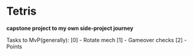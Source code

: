 <h1>Tetris</h1>
<b>capstone project to my own side-project journey</b>

Tasks to MvP(generally): 
[0] - Rotate mech
[1] - Gameover checks
[2] - Points
